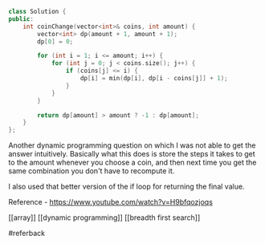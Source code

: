 ```cpp
class Solution {
public:
    int coinChange(vector<int>& coins, int amount) {
        vector<int> dp(amount + 1, amount + 1);
        dp[0] = 0;

        for (int i = 1; i <= amount; i++) {
            for (int j = 0; j < coins.size(); j++) {
                if (coins[j] <= i) {
                    dp[i] = min(dp[i], dp[i - coins[j]] + 1);
                }
            }
        }

        return dp[amount] > amount ? -1 : dp[amount];
    }
};
```

Another dynamic programming question on which I was not able to get the answer intuitively. Basically what this does is store the steps it takes to get to the amount whenever you choose a coin, and then next time you get the same combination you don't have to recompute it.

I also used that better version of the if loop for returning the final value.

Reference - https://www.youtube.com/watch?v=H9bfqozjoqs

[[array]]
[[dynamic programming]]
[[breadth first search]]

#referback 